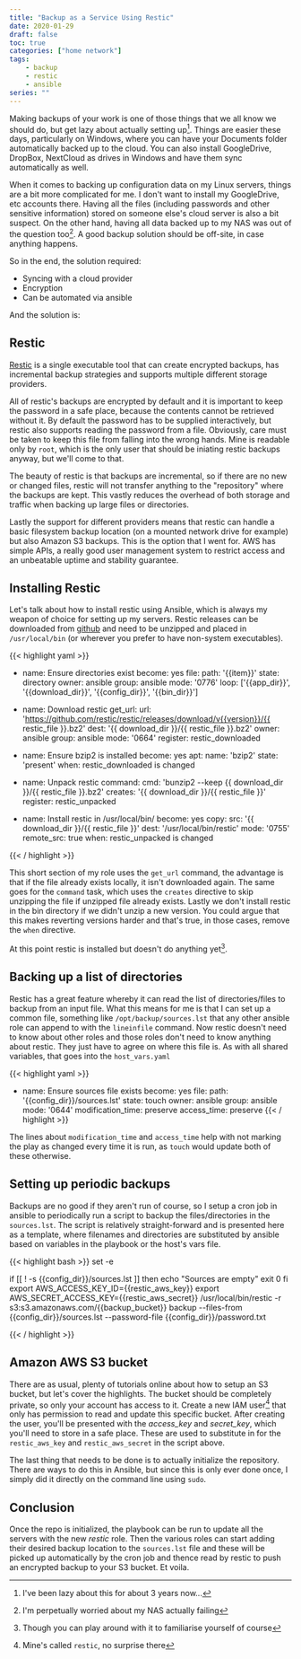 ```yaml
---
title: "Backup as a Service Using Restic"
date: 2020-01-29
draft: false
toc: true
categories: ["home network"]
tags:
    - backup
    - restic
    - ansible
series: ""
---
```


Making backups of your work is one of those things that we all know we should do, but get lazy about actually setting up[^time]. Things are easier these days, particularly on Windows, where you can have your Documents folder automatically backed up to the cloud. You can also install GoogleDrive, DropBox, NextCloud as drives in Windows and have them sync automatically as well.

When it comes to backing up configuration data on my Linux servers, things are a bit more complicated for me. I don't want to install my GoogleDrive, etc accounts there. Having all the files (including passwords and other sensitive information) stored on someone else's cloud server is also a bit suspect. On the other hand, having all data backed up to my NAS was out of the question too[^nas]. A good backup solution should be off-site, in case anything happens.

So in the end, the solution required:

* Syncing with a cloud provider
* Encryption
* Can be automated via ansible

And the solution is:

## Restic

[Restic] is a single executable tool that can create encrypted backups, has incremental backup strategies and supports multiple different storage providers.

All of restic's backups are encrypted by default and it is important to keep the password in a safe place, because the contents cannot be retrieved without it. By default the password has to be supplied interactively, but restic also supports reading the password from a file. Obviously, care must be taken to keep this file from falling into the wrong hands. Mine is readable only by `root`, which is the only user that should be iniating restic backups anyway, but we'll come to that.

The beauty of restic is that backups are incremental, so if there are no new or changed files, restic will not transfer anything to the "repository" where the backups are kept. This vastly reduces the overhead of both storage and traffic when backing up large files or directories.

Lastly the support for different providers means that restic can handle a basic filesystem backup location (on a mounted network drive for example) but also Amazon S3 backups. This is the option that I went for. AWS has simple APIs, a really good user management system to restrict access and an unbeatable uptime and stability guarantee.

## Installing Restic

Let's talk about how to install restic using Ansible, which is always my weapon of choice for setting up my servers. Restic releases can be downloaded from [github] and need to be unzipped and placed in `/usr/local/bin` (or wherever you prefer to have non-system executables).

<!-- markdownlint-disable -->
{{< highlight yaml >}}
- name: Ensure directories exist
  become: yes
  file:
    path: '{{item}}'
    state: directory
    owner: ansible
    group: ansible
    mode: '0776'
  loop: ['{{app_dir}}', '{{download_dir}}', '{{config_dir}}', '{{bin_dir}}']

- name: Download restic
  get_url:
    url: 'https://github.com/restic/restic/releases/download/v{{version}}/{{ restic_file }}.bz2'
    dest: '{{ download_dir }}/{{ restic_file }}.bz2'
    owner: ansible
    group: ansible
    mode: '0664'
  register: restic_downloaded

- name: Ensure bzip2 is installed
  become: yes
  apt:
    name: 'bzip2'
    state: 'present'
  when: restic_downloaded is changed

- name: Unpack restic
  command:
    cmd: 'bunzip2 --keep {{ download_dir }}/{{ restic_file }}.bz2'
    creates: '{{ download_dir }}/{{ restic_file }}'
  register: restic_unpacked

- name: Install restic in /usr/local/bin/
  become: yes
  copy:
    src: '{{ download_dir }}/{{ restic_file }}'
    dest: '/usr/local/bin/restic'
    mode: '0755'
    remote_src: true
  when: restic_unpacked is changed

{{< / highlight >}}
<!-- markdownlint-restore-->

This short section of my role uses the `get_url` command, the advantage is that if the file already exists locally, it isn't downloaded again. The same goes for the `command` task, which uses the `creates` directive to skip unzipping the file if unzipped file already exists. Lastly we don't install restic in the bin directory if we didn't unzip a new version. You could argue that this makes reverting versions harder and that's true, in those cases, remove the `when` directive.

At this point restic is installed but doesn't do anything yet[^playtime].

## Backing up a list of directories

Restic has a great feature whereby it can read the list of directories/files to backup from an input file. What this means for me is that I can set up a common file, something like `/opt/backup/sources.lst` that any other ansible role can append to with the `lineinfile` command. Now restic doesn't need to know about other roles and those roles don't need to know anything about restic. They just have to agree on where this file is. As with all shared variables, that goes into the `host_vars.yaml`

<!-- markdownlint-disable -->
{{< highlight yaml >}}
- name: Ensure sources file exists
  become: yes
  file:
    path: '{{config_dir}}/sources.lst'
    state: touch
    owner: ansible
    group: ansible
    mode: '0644'
    modification_time: preserve
    access_time: preserve
{{< / highlight >}}
<!-- markdownlint-restore-->

The lines about `modification_time` and `access_time` help with not marking the play as changed every time it is run, as `touch` would update both of these otherwise.

## Setting up periodic backups

Backups are no good if they aren't run of course, so I setup a cron job in ansible to periodically run a script to backup the files/directories in the `sources.lst`. The script is relatively straight-forward and is presented here as a template, where filenames and directories are substituted by ansible based on variables in the playbook or the host's vars file.

<!-- markdownlint-disable -->
{{< highlight bash >}}
set -e

if [[ ! -s {{config_dir}}/sources.lst ]]
then
    echo "Sources are empty"
    exit 0
fi
export AWS_ACCESS_KEY_ID={{restic_aws_key}}
export AWS_SECRET_ACCESS_KEY={{restic_aws_secret}}
/usr/local/bin/restic -r s3:s3.amazonaws.com/{{backup_bucket}} backup --files-from {{config_dir}}/sources.lst --password-file {{config_dir}}/password.txt

{{< / highlight >}}
<!-- markdownlint-restore-->

## Amazon AWS S3 bucket

There are as usual, plenty of tutorials online about how to setup an S3 bucket, but let's cover the highlights. The bucket should be completely private, so only your account has access to it. Create a new IAM user[^iam] that only has permission to read and update this specific bucket. After creating the user, you'll be presented with the *access_key* and *secret_key*, which you'll need to store in a safe place. These are used to substitute in for the `restic_aws_key` and `restic_aws_secret` in the script above.

The last thing that needs to be done is to actually initialize the repository. There are ways to do this in Ansible, but since this is only ever done once, I simply did it directly on the command line using `sudo`.

## Conclusion

Once the repo is initialized, the playbook can be run to update all the servers with the new *restic* role. Then the various roles can start adding their desired backup location to the `sources.lst` file and these will be picked up automatically by the cron job and thence read by restic to push an encrypted backup to your S3 bucket. Et voila.

[Restic]: https://restic.readthedocs.io/
[github]: https://github.com/restic/restic/releases
[^time]: I've been lazy about this for about 3 years now...
[^nas]: I'm perpetually worried about my NAS actually failing
[^playtime]: Though you can play around with it to familiarise yourself of course
[^iam]: Mine's called `restic`, no surprise there
